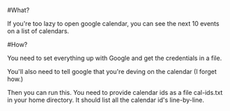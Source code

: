 #What?

If you're too lazy to open google calendar, you can see the next 10 events on a list of calendars.

#How?

You need to set everything up with Google and get the credentials in a file.

You'll also need to tell google that you're deving on the calendar (I forget how.)

Then you can run this. You need to provide calendar ids as a file cal-ids.txt in your home directory. It should list all the calendar id's line-by-line.
